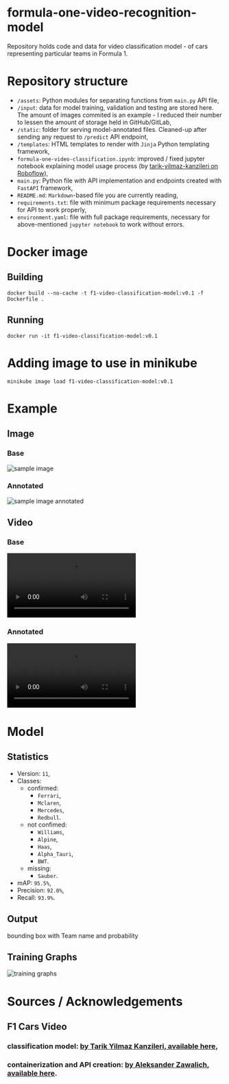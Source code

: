 # formula-one-video-recognition-model
Repository holds code and data for video classification model - of cars representing particular teams in Formula 1.

# Repository structure
- `/assets`: Python modules for separating functions from `main.py` API file,
- `/input`: data for model training, validation and testing are stored here. The amount of images commited is an example - I reduced their number to lessen the amount of storage held in GitHub/GitLab,
- `/static`: folder for serving model-annotated files. Cleaned-up after sending any request to `/predict` API endpoint,
- `/templates`: HTML templates to render with `Jinja` Python templating framework,
- `formula-one-video-classification.ipynb`: improved / fixed jupyter notebook explaining model usage process (by [tarik-yilmaz-kanzileri on Roboflow](https://universe.roboflow.com/tarik-yilmaz-kanzileri/detection-f1-cars)),
- `main.py`: Python file with API implementation and endpoints created with `FastAPI` framework,
- `README.md`: `Markdown`-based file you are currently reading,
- `requirements.txt`: file with minimum package requirements necessary for API to work properly,
- `environment.yaml`: file with full package requirements, necessary for above-mentioned `jupyter notebook` to work without errors.

# Docker image
## Building
`docker build --no-cache -t f1-video-classification-model:v0.1 -f Dockerfile .`
## Running
`docker run -it f1-video-classification-model:v0.1`

# Adding image to use in minikube
`minikube image load f1-video-classification-model:v0.1`

# Example
## Image
### Base
![sample image](./input/annotated_lando-norris-mclaren-mcl35m-1.png)
### Annotated
![sample image annotated](./input/annotated_lando-norris-mclaren-mcl35m-1_annotated.png)
## Video
### Base
![sample video](./input/sample_video_1.mp4)
### Annotated
![sample video annotated](./input/sample_video_1_annotated.mp4)

# Model 
## Statistics
- Version: `11`,
- Classes:
  - confirmed:
    - `Ferrari`,
    - `Mclaren`,
    - `Mercedes`,
    - `Redbull`.
  - not confimed:
    - `Williams`,
    - `Alpine`,
    - `Haas`,
    - `Alpha_Tauri`,
    - `BWT`.
  - missing:
    - `Sauber`.
- mAP: `95.5%`,
- Precision: `92.0%`,
- Recall: `93.9%`.

## Output
bounding box with Team name and probability

## Training Graphs
![training graphs](https://storage.googleapis.com/roboflow-platform-cache/0rwi5tTqGphZ9WeAqy8Y1qh5G9S2/3gsXbN6o6fS93VJgZoc8/11/results.png)

# Sources / Acknowledgements
## F1 Cars Video
### classification model: [by Tarik Yilmaz Kanzileri, available here](https://universe.roboflow.com/tarik-yilmaz-kanzileri),
### containerization and API creation: [by Aleksander Zawalich, available here](https://github.com/azawalich).